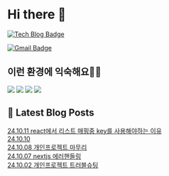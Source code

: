 # Hi there 👋

[![Tech Blog Badge](http://img.shields.io/badge/tistory-black?style=flat-square&logo=Tistory&link=https://codingpracticenote.tistory.com/)](https://codingpracticenote.tistory.com/)
	
[![Gmail Badge](https://img.shields.io/badge/Gmail-d14836?style=flat-square&logo=Gmail&logoColor=white&link=mailto:tkdrnr1215@gmail.com)](mailto:tkdrnr1215@gmail.com)

## 이런 환경에 익숙해요✍🏼

<img src="https://img.shields.io/badge/CSS3-1572B6?style=flat-square&logo=CSS3&logoColor=white"/> </t>
<img src="https://img.shields.io/badge/HTML5-E34F26?style=flat-square&logo=HTML5&logoColor=white"/> 
<img src="https://img.shields.io/badge/JavaScript-F7DF1E?style=flat-square&logo=JavaScript&logoColor=white"/>
<img src="https://img.shields.io/badge/TypeScript-3178C6?style=flat-square&logo=TypeScript&logoColor=white"/>

## 📕 Latest Blog Posts

<a href=https://codingpracticenote.tistory.com/344>24.10.11 react에서 리스트 매핑중 key를 사용해야하는 이유</a></br><a href=https://codingpracticenote.tistory.com/343>24.10.10</a></br><a href=https://codingpracticenote.tistory.com/342>24.10.08 개인프로젝트 마무리</a></br><a href=https://codingpracticenote.tistory.com/341>24.10.07 nextjs 에러핸들링</a></br><a href=https://codingpracticenote.tistory.com/340>24.10.02 개인프로젝트 트러블슈팅</a></br>